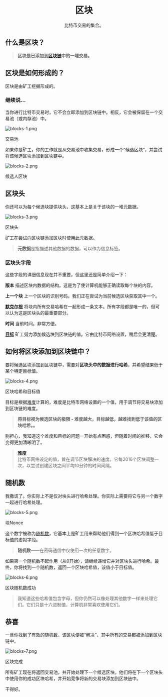 # <center>区块</center>
<center>比特币交易的集合。</center>

## 什么是区块？
>**区块是已添加到[区块链](../1.Blockchain/Blockchain.md)中的一堆交易。**

## 区块是如何形成的？
区块是由矿工挖掘形成的。

### 继续说…
当你进行比特币交易时，它不会立即添加到区块链中。相反，它会被保留在一个交易池（或内存池）中。

![blocks-1.png](img/block-1%20(1).png)

交易池

如果你是矿工，你的工作就是从交易池中收集交易，形成一个“候选区块”，并尝试将该候选区块添加到区块链中。

![blocks-2.png](img/block-2%20(1).png)

候选人区块

## 区块头
你还可以为每个候选块提供块头，这基本上是关于该块的一堆元数据。  

![blocks-3.png](img/block-3%20(1).png)  

区块头

矿工在尝试向区块链添加区块时使用此元数据。
>**元数据**是指描述其他数据的数据，可以作为信息标签。

### 区块头字段
这些字段的详细信息现在并不重要，但这里还是简单介绍一下：

**版本**
描述区块内数据的结构。这是为了使计算机能够正确读取每个块的内容。

**上一个块**
上一个区块的识别号码。我们正在尝试为当前候选区块获取其中一个。

[**默克尔根**](../../../../Technical/Block/block-header/merkle-root/merkle-root.md)
将块内所有交易哈希在一起形成一条文本。所有字段都是唯一的，但可以认为这是区块头的最重要部分。

**时间**
当前时间。非常方便。

[**目标**](../../../../Technical/Mining/Mining.md)
矿工努力添加候选块到区块链的值。它由比特币网络设置，稍后会更清楚。

## 如何将区块添加到区块链中？
要将候选区块添加到区块链中，需要对**区块头中的数据进行哈希**，并希望结果低于某个特定目标值。

![blocks-4.png](img/block-4.png)

区块哈希和目标值

目标是根据[难度](../3.Difficulty/Difficulty.md)计算的，难度是比特币网络设置的一个值，用于调节将交易块添加到区块链的难度。

>**将目标视为候选区块的极限 - 难度越大，目标越低，越难找到低于该值的区块哈希。。**

别担心，我知道这个难度和目标的问题一开始有点困惑，但随着时间的推移，它会变得更加清晰明了。

>[**难度**](../3.Difficulty/Difficulty.md)  
比特币网络设定的值，旨在调节区块解决的速度。它每2016个区块调整一次，以尝试创建区块之间平均10分钟的时间间隔。

## 随机数
我撒谎了。你实际上不是仅对块头进行哈希处理。你实际上需要将它与另一个数字一起进行哈希处理。

![blocks-5.png](img/block-5%20(1).png)

块Nonce

这个数字被称为[随机数](../../../../Technical/Block/block-header/Nonce/Nonce.md)，它基本上是矿工用来帮助他们得到一个区块哈希值低于目标值的虚拟字段。

>**随机数**——在密码通信中仅使用一次的任意数字。

如果第一个随机数不起作用（从0开始），请继续递增它并对区块头进行哈希。最终，你将找到一个随机数，返回一个区块哈希值，该值小于目标值。  

![blocks-6.png](img/block-6.png)  

区块随机数成功

>我知道这些哈希值包含字母，但你仍然可以像处理其他数字一样来处理它们。它们只是十六进制值，计算机非常喜欢使用它们。


## 恭喜

一旦你找到了有效的随机数，该区块便被“解决”，其中所有的交易都被添加到区块链中。

![blocks-7.png](img/block-7.png)

区块完成

所有矿工现在将返回交易池，并开始处理下一个候选区块。他们将在下一个区块头中使用你的成功区块哈希，并开始竞争将新的交易块添加到区块链中。

干得好。